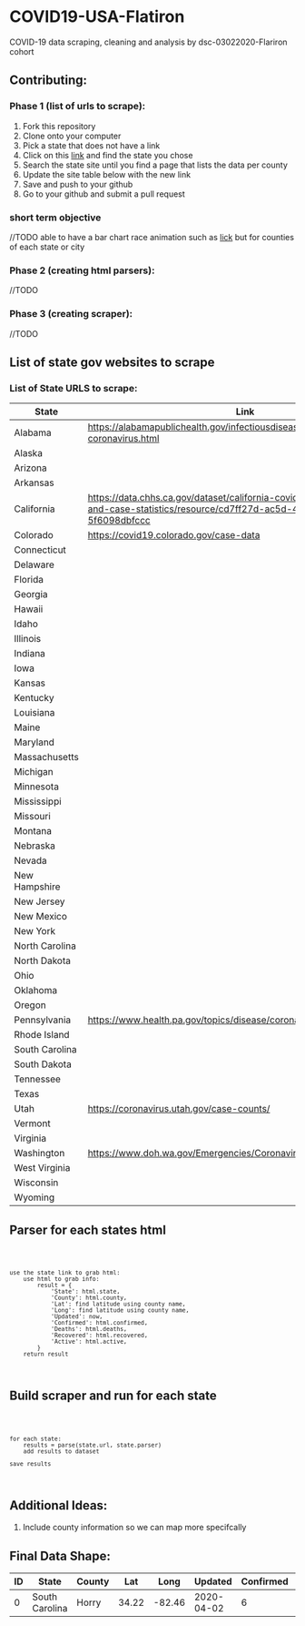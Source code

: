 # COVID19-USA-Flatiron

COVID-19 data scraping, cleaning and analysis by dsc-03022020-Flariron cohort
## Contributing:
### Phase 1 (list of urls to scrape):
1. Fork this repository
2. Clone onto your computer
3. Pick a state that does not have a link
4. Click on this [link](https://www.cdc.gov/coronavirus/2019-ncov/cases-updates/cases-in-us.html) and find the state you chose
5. Search the state site until you find a page that lists the data per county
6. Update the site table below with the new link
7. Save and push to your github
8. Go to your github and submit a pull request

### short term objective
//TODO
able to have a bar chart race animation such as [lick](https://www.mercurynews.com/2020/04/03/watch-the-stunning-growth-of-coronavirus-cases-in-californias-hardest-hit-counties/) but for counties of each state or city


### Phase 2 (creating html parsers):
//TODO

### Phase 3 (creating scraper):
//TODO

## List of state gov websites to scrape
### List of State URLS to scrape:

| State             | Link                  |
|-------------------|-----------------------|
|Alabama | https://alabamapublichealth.gov/infectiousdiseases/2019-coronavirus.html |
|Alaska |
|Arizona|
|Arkansas|
|California| https://data.chhs.ca.gov/dataset/california-covid-19-hospital-data-and-case-statistics/resource/cd7ff27d-ac5d-419d-b850-5f6098dbfccc |
|Colorado| https://covid19.colorado.gov/case-data |
|Connecticut|
|Delaware|
|Florida|
|Georgia|
|Hawaii|
|Idaho|
|Illinois|
|Indiana|
|Iowa|
|Kansas|
|Kentucky|
|Louisiana|
|Maine|
|Maryland|
|Massachusetts|
|Michigan|
|Minnesota|
|Mississippi|
|Missouri|
|Montana|
|Nebraska|
|Nevada|
|New Hampshire|
|New Jersey|
|New Mexico|
|New York|
|North Carolina|
|North Dakota|
|Ohio|
|Oklahoma|
|Oregon|
|Pennsylvania| https://www.health.pa.gov/topics/disease/coronavirus/Pages/Cases.aspx |
|Rhode Island|
|South Carolina|
|South Dakota|
|Tennessee|
|Texas|
|Utah| https://coronavirus.utah.gov/case-counts/ |
|Vermont|
|Virginia|
|Washington| https://www.doh.wa.gov/Emergencies/Coronavirus |
|West Virginia|
|Wisconsin|
|Wyoming|


## Parser for each states html
<code>

    use the state link to grab html:
        use html to grab info:
            result = {
                'State': html.state,
                'County': html.county,
                'Lat': find latitude using county name,
                'Long': find latitude using county name,
                'Updated': now,
                'Confirmed': html.confirmed,
                'Deaths': html.deaths,
                'Recovered': html.recovered,
                'Active': html.active,
            }
        return result
    
</code> 

## Build scraper and run for each state
<code>

    for each state:
        results = parse(state.url, state.parser)
        add results to dataset
    
    save results
    
</code>

## Additional Ideas:
1. Include county information so we can map more specifcally

## Final Data Shape:
| ID|     State      | County  |  Lat  |  Long  | Updated  | Confirmed | Deaths | Recovered | Active |
|---|----------------|---------|-------|--------| ---------| ----------|--------|-----------|--------|
|  0| South Carolina | Horry   | 34.22 | -82.46	|2020-04-02| 6         | 0      | 0         | 0      |
